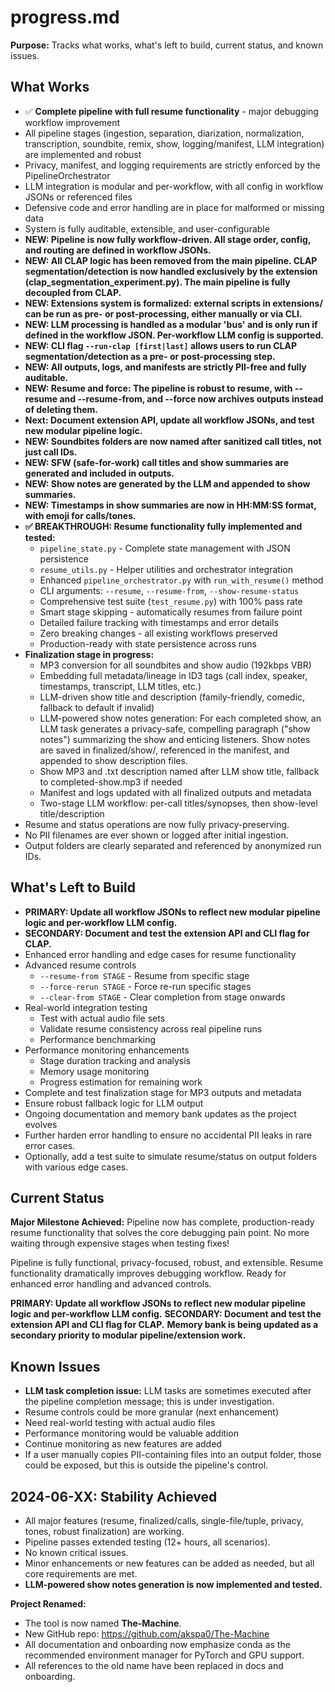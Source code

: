 # progress.md

**Purpose:**
Tracks what works, what's left to build, current status, and known issues.

## What Works

- ✅ **Complete pipeline with full resume functionality** - major debugging workflow improvement
- All pipeline stages (ingestion, separation, diarization, normalization, transcription, soundbite, remix, show, logging/manifest, LLM integration) are implemented and robust
- Privacy, manifest, and logging requirements are strictly enforced by the PipelineOrchestrator
- LLM integration is modular and per-workflow, with all config in workflow JSONs or referenced files
- Defensive code and error handling are in place for malformed or missing data
- System is fully auditable, extensible, and user-configurable
- **NEW: Pipeline is now fully workflow-driven. All stage order, config, and routing are defined in workflow JSONs.**
- **NEW: All CLAP logic has been removed from the main pipeline. CLAP segmentation/detection is now handled exclusively by the extension (clap_segmentation_experiment.py). The main pipeline is fully decoupled from CLAP.**
- **NEW: Extensions system is formalized: external scripts in extensions/ can be run as pre- or post-processing, either manually or via CLI.**
- **NEW: LLM processing is handled as a modular 'bus' and is only run if defined in the workflow JSON. Per-workflow LLM config is supported.**
- **NEW: CLI flag `--run-clap [first|last]` allows users to run CLAP segmentation/detection as a pre- or post-processing step.**
- **NEW: All outputs, logs, and manifests are strictly PII-free and fully auditable.**
- **NEW: Resume and force: The pipeline is robust to resume, with --resume and --resume-from, and --force now archives outputs instead of deleting them.**
- **Next: Document extension API, update all workflow JSONs, and test new modular pipeline logic.**
- **NEW: Soundbites folders are now named after sanitized call titles, not just call IDs.**
- **NEW: SFW (safe-for-work) call titles and show summaries are generated and included in outputs.**
- **NEW: Show notes are generated by the LLM and appended to show summaries.**
- **NEW: Timestamps in show summaries are now in HH:MM:SS format, with emoji for calls/tones.**
- **✅ BREAKTHROUGH: Resume functionality fully implemented and tested:**
  - `pipeline_state.py` - Complete state management with JSON persistence
  - `resume_utils.py` - Helper utilities and orchestrator integration
  - Enhanced `pipeline_orchestrator.py` with `run_with_resume()` method
  - CLI arguments: `--resume`, `--resume-from`, `--show-resume-status`
  - Comprehensive test suite (`test_resume.py`) with 100% pass rate
  - Smart stage skipping - automatically resumes from failure point
  - Detailed failure tracking with timestamps and error details
  - Zero breaking changes - all existing workflows preserved
  - Production-ready with state persistence across runs
- **Finalization stage in progress:**
  - MP3 conversion for all soundbites and show audio (192kbps VBR)
  - Embedding full metadata/lineage in ID3 tags (call index, speaker, timestamps, transcript, LLM titles, etc.)
  - LLM-driven show title and description (family-friendly, comedic, fallback to default if invalid)
  - LLM-powered show notes generation: For each completed show, an LLM task generates a privacy-safe, compelling paragraph ("show notes") summarizing the show and enticing listeners. Show notes are saved in finalized/show/, referenced in the manifest, and appended to show description files.
  - Show MP3 and .txt description named after LLM show title, fallback to completed-show.mp3 if needed
  - Manifest and logs updated with all finalized outputs and metadata
  - Two-stage LLM workflow: per-call titles/synopses, then show-level title/description
- Resume and status operations are now fully privacy-preserving.
- No PII filenames are ever shown or logged after initial ingestion.
- Output folders are clearly separated and referenced by anonymized run IDs.

## What's Left to Build

- **PRIMARY: Update all workflow JSONs to reflect new modular pipeline logic and per-workflow LLM config.**
- **SECONDARY: Document and test the extension API and CLI flag for CLAP.**
- Enhanced error handling and edge cases for resume functionality
- Advanced resume controls
  - `--resume-from STAGE` - Resume from specific stage
  - `--force-rerun STAGE` - Force re-run specific stages
  - `--clear-from STAGE` - Clear completion from stage onwards
- Real-world integration testing
  - Test with actual audio file sets
  - Validate resume consistency across real pipeline runs
  - Performance benchmarking
- Performance monitoring enhancements
  - Stage duration tracking and analysis
  - Memory usage monitoring
  - Progress estimation for remaining work
- Complete and test finalization stage for MP3 outputs and metadata
- Ensure robust fallback logic for LLM output
- Ongoing documentation and memory bank updates as the project evolves
- Further harden error handling to ensure no accidental PII leaks in rare error cases.
- Optionally, add a test suite to simulate resume/status on output folders with various edge cases.

## Current Status

**Major Milestone Achieved:** Pipeline now has complete, production-ready resume functionality that solves the core debugging pain point. No more waiting through expensive stages when testing fixes!

Pipeline is fully functional, privacy-focused, robust, and extensible. Resume functionality dramatically improves debugging workflow. Ready for enhanced error handling and advanced controls.

**PRIMARY: Update all workflow JSONs to reflect new modular pipeline logic and per-workflow LLM config.**
**SECONDARY: Document and test the extension API and CLI flag for CLAP.**
**Memory bank is being updated as a secondary priority to modular pipeline/extension work.**

## Known Issues

- **LLM task completion issue:** LLM tasks are sometimes executed after the pipeline completion message; this is under investigation.
- Resume controls could be more granular (next enhancement)
- Need real-world testing with actual audio files
- Performance monitoring would be valuable addition
- Continue monitoring as new features are added
- If a user manually copies PII-containing files into an output folder, those could be exposed, but this is outside the pipeline's control.

## 2024-06-XX: Stability Achieved
- All major features (resume, finalized/calls, single-file/tuple, privacy, tones, robust finalization) are working.
- Pipeline passes extended testing (12+ hours, all scenarios).
- No known critical issues.
- Minor enhancements or new features can be added as needed, but all core requirements are met.
- **LLM-powered show notes generation is now implemented and tested.**

**Project Renamed:**
- The tool is now named **The-Machine**.
- New GitHub repo: https://github.com/akspa0/The-Machine
- All documentation and onboarding now emphasize conda as the recommended environment manager for PyTorch and GPU support.
- All references to the old name have been replaced in docs and onboarding. 